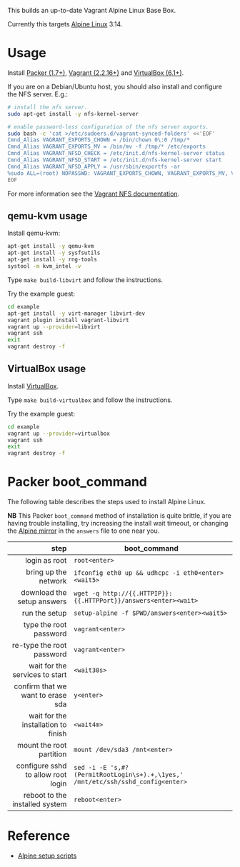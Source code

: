 This builds an up-to-date Vagrant Alpine Linux Base Box.

Currently this targets [Alpine Linux](https://alpinelinux.org/) 3.14.


# Usage

Install [Packer (1.7+)](https://www.packer.io/), [Vagrant (2.2.16+)](https://www.vagrantup.com/) and [VirtualBox (6.1+)](https://www.virtualbox.org/).

If you are on a Debian/Ubuntu host, you should also install and configure the NFS server. E.g.:

```bash
# install the nfs server.
sudo apt-get install -y nfs-kernel-server

# enable password-less configuration of the nfs server exports.
sudo bash -c 'cat >/etc/sudoers.d/vagrant-synced-folders' <<'EOF'
Cmnd_Alias VAGRANT_EXPORTS_CHOWN = /bin/chown 0\:0 /tmp/*
Cmnd_Alias VAGRANT_EXPORTS_MV = /bin/mv -f /tmp/* /etc/exports
Cmnd_Alias VAGRANT_NFSD_CHECK = /etc/init.d/nfs-kernel-server status
Cmnd_Alias VAGRANT_NFSD_START = /etc/init.d/nfs-kernel-server start
Cmnd_Alias VAGRANT_NFSD_APPLY = /usr/sbin/exportfs -ar
%sudo ALL=(root) NOPASSWD: VAGRANT_EXPORTS_CHOWN, VAGRANT_EXPORTS_MV, VAGRANT_NFSD_CHECK, VAGRANT_NFSD_START, VAGRANT_NFSD_APPLY
EOF
```

For more information see the [Vagrant NFS documentation](https://www.vagrantup.com/docs/synced-folders/nfs.html).


## qemu-kvm usage

Install qemu-kvm:

```bash
apt-get install -y qemu-kvm
apt-get install -y sysfsutils
apt-get install -y rng-tools
systool -m kvm_intel -v
```

Type `make build-libvirt` and follow the instructions.

Try the example guest:

```bash
cd example
apt-get install -y virt-manager libvirt-dev
vagrant plugin install vagrant-libvirt
vagrant up --provider=libvirt
vagrant ssh
exit
vagrant destroy -f
```


## VirtualBox usage

Install [VirtualBox](https://www.virtualbox.org/).

Type `make build-virtualbox` and follow the instructions.

Try the example guest:

```bash
cd example
vagrant up --provider=virtualbox
vagrant ssh
exit
vagrant destroy -f
```

# Packer boot_command

The following table describes the steps used to install Alpine Linux.

**NB** This Packer `boot_command` method of installation is quite brittle, if you are having trouble installing, try increasing the install wait timeout, or changing the [Alpine mirror](https://wiki.alpinelinux.org/wiki/Alpine_Linux:Mirrors) in the `answers` file to one near you.

| step                                   | boot_command                                                                    |
|---------------------------------------:|---------------------------------------------------------------------------------|
| login as root                          | `root<enter>`                                                                   |
| bring up the network                   | `ifconfig eth0 up && udhcpc -i eth0<enter><wait5>`                              |
| download the setup answers             | `wget -q http://{{.HTTPIP}}:{{.HTTPPort}}/answers<enter><wait>`                 |
| run the setup                          | `setup-alpine -f $PWD/answers<enter><wait5>`                                    |
| type the root password                 | `vagrant<enter>`                                                                |
| re-type the root password              | `vagrant<enter>`                                                                |
| wait for the services to start         | `<wait30s>`                                                                     |
| confirm that we want to erase sda      | `y<enter>`                                                                      |
| wait for the installation to finish    | `<wait4m>`                                                                      |
| mount the root partition               | `mount /dev/sda3 /mnt<enter>`                                                   |
| configure sshd to allow root login     | `sed -i -E 's,#?(PermitRootLogin\s+).+,\1yes,' /mnt/etc/ssh/sshd_config<enter>` |
| reboot to the installed system         | `reboot<enter>`                                                                 |

# Reference

* [Alpine setup scripts](https://wiki.alpinelinux.org/wiki/Alpine_setup_scripts)
